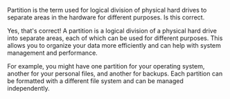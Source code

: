 Partition is the term used for logical division of physical hard drives to separate areas in the hardware for different purposes. Is this correct.

Yes, that's correct! A partition is a logical division of a physical hard drive into separate areas, each of which can be used for different purposes. This allows you to organize your data more efficiently and can help with system management and performance.

For example, you might have one partition for your operating system, another for your personal files, and another for backups. Each partition can be formatted with a different file system and can be managed independently.
